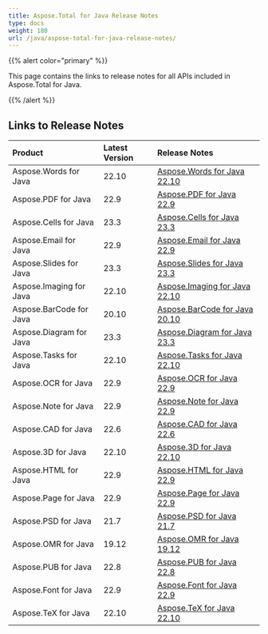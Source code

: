 ```yaml
---
title: Aspose.Total for Java Release Notes
type: docs
weight: 180
url: /java/aspose-total-for-java-release-notes/
---
```


{{% alert color="primary" %}}

This page contains the links to release notes for all APIs included in Aspose.Total for Java.

{{% /alert %}}

## **Links to Release Notes**

|**Product**|**Latest Version**|**Release Notes**|
| :- | :- | :- |
|Aspose.Words for Java|22.10|[Aspose.Words for Java 22.10](https://docs.aspose.com/words/java/aspose-words-for-java-22-10-release-notes/)|
|Aspose.PDF for Java|22.9|[Aspose.PDF for Java 22.9](https://docs.aspose.com/pdf/java/aspose-pdf-for-java-22-9-release-notes/)|
|Aspose.Cells for Java|23.3|[Aspose.Cells for Java 23.3](https://docs.aspose.com/cells/java/aspose-cells-for-java-23-3-release-notes/)|
|Aspose.Email for Java|22.9|[Aspose.Email for Java 22.9](https://docs.aspose.com/email/java/aspose-email-for-java-22-9-release-notes/)|
|Aspose.Slides for Java|23.3|[Aspose.Slides for Java 23.3](https://docs.aspose.com/slides/java/aspose-slides-for-java-23-3-release-notes/)|
|Aspose.Imaging for Java|22.10|[Aspose.Imaging for Java 22.10](https://docs.aspose.com/imaging/java/aspose-imaging-for-java-22-10-release-notes/)|
|Aspose.BarCode for Java|20.10|[Aspose.BarCode for Java 20.10](https://docs.aspose.com/barcode/java/aspose-barcode-for-java-22-10-release-notes/)|
|Aspose.Diagram for Java|23.3|[Aspose.Diagram for Java 23.3](https://docs.aspose.com/diagram/java/aspose-diagram-for-java-23-3-release-notes/)|
|Aspose.Tasks for Java|22.10|[Aspose.Tasks for Java 22.10](https://docs.aspose.com/tasks/java/aspose-tasks-for-java-22-10-release-notes/)|
|Aspose.OCR for Java|22.9|[Aspose.OCR for Java 22.9](https://docs.aspose.com/ocr/java/aspose-ocr-for-java-22-9-release-notes/)|
|Aspose.Note for Java|22.9|[Aspose.Note for Java 22.9](https://docs.aspose.com/note/java/aspose-note-for-java-22-9-release-notes/)|
|Aspose.CAD for Java|22.6|[Aspose.CAD for Java 22.6](https://docs.aspose.com/cad/java/aspose-cad-for-java-22-6-release-notes/)|
|Aspose.3D for Java|22.10|[Aspose.3D for Java 22.10](https://docs.aspose.com/3d/java/aspose-3d-for-java-22-10-release-notes/)|
|Aspose.HTML for Java|22.9|[Aspose.HTML for Java 22.9](https://docs.aspose.com/html/java/aspose-html-for-java-22-9-release-notes/)|
|Aspose.Page for Java|22.9|[Aspose.Page for Java 22.9](https://docs.aspose.com/page/java/aspose-page-for-java-22-9-release-notes/)|
|Aspose.PSD for Java|21.7|[Aspose.PSD for Java 21.7](https://docs.aspose.com/psd/java/aspose-psd-for-java-21-7-release-notes/)|
|Aspose.OMR for Java|19.12|[Aspose.OMR for Java 19.12](https://docs.aspose.com/omr/java/aspose-omr-for-java-19-12-release-notes/)|
|Aspose.PUB for Java|22.8|[Aspose.PUB for Java 22.8](https://docs.aspose.com/pub/java/aspose-pub-for-java-22-8-release-notes/)|
|Aspose.Font for Java|22.9|[Aspose.Font for Java 22.9](https://docs.aspose.com/font/java/aspose-font-for-java-22-9-release-notes/)|
|Aspose.TeX for Java|22.10|[Aspose.TeX for Java 22.10](https://docs.aspose.com/tex/java/aspose-tex-for-java-22-10-release-notes/)|
